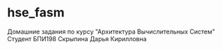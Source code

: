 # hse_fasm
Домашние задания по курсу "Архитектура Вычислительных Систем"
Студент БПИ198
Скрыпина Дарья Кирилловна
